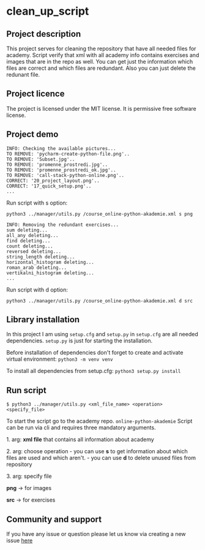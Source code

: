 # clean_up_script

## Project description
This project serves for cleaning the repository that have all needed files for academy. Script verify that xml with all academy info contains exercises and images that are in the repo as well. You can get just the information which files are correct and which files are redundant. Also you can just delete the redunant file.

## Project licence
The project is licensed under the MIT license. It is permissive free software license.

## Project demo
<pre><code>INFO: Checking the available pictures...
TO REMOVE: 'pycharm-create-python-file.png'..
TO REMOVE: 'Subset.jpg'..
TO REMOVE: 'promenne_prostredi.jpg'..
TO REMOVE: 'promenne_prostredi_ok.jpg'..
TO REMOVE: 'call-stack-python-online.png'..
CORRECT: '20_project_layout.png'..
CORRECT: '17_quick_setup.png'..
...
</code></pre>

<p>Run script with s option:</p>
<p><code>python3 ../manager/utils.py /course_online-python-akademie.xml s png</code></p>

<pre><code>INFO: Removing the redundant exercises...
sum deleting...
all_any deleting...
find deleting...
count deleting...
reversed deleting...
string_length deleting...
horizontal_histogram deleting...
roman_arab deleting...
vertikalni_histogram deleting...
...
</code></pre>

<p>Run script with d option:</p>
<p><code>python3 ../manager/utils.py /course_online-python-akademie.xml d src</code></p>

## Library installation
In this project I am using <code>setup.cfg</code> and <code>setup.py</code> in <code>setup.cfg</code> are all needed dependencies. <code>setup.py</code> is just for starting the installation.
<p>Before installation of dependencies don't forget to create and activate virtual environment: <code>python3 -m venv venv</code></p>
<p>To install all dependencies from setup.cfg: <code>python3 setup.py install</code></p>

## Run script
```$ python3 ../manager/utils.py <xml_file_name> <operation> <specify_file>```

<p>To start the script go to the academy repo. <code>online-python-akademie</code> Script can be run via cli and requires three mandatory arguments.</p>
<p>1. arg: <strong>xml file</strong> that contains all information about academy</p>
<p>2. arg: choose operation
    - you can use <strong>s</strong> to get information about which files are used and which aren't.
    - you can use <strong>d</strong> to delete unused files from repository
</p>
<p>3. arg: specify file
    <p><strong>png</strong> -> for images</p>
    <p><strong>src</strong> -> for exercises</p>
</p>

## Community and support
If you have any issue or question please let us know via creating a new issue [here](https://github.com/Rennud/clean_up_script/issues)

